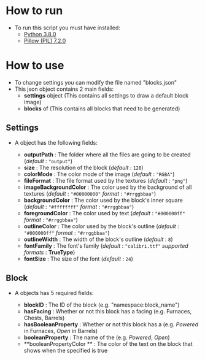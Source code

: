 
# How to run

- To run this script you must have installed:
  - [Python 3.8.0](https://www.python.org/downloads/release/python-380/)
  - [Pillow (PIL) 7.2.0](https://pypi.org/project/Pillow/)

# How to use

- To change settings you can modify the file named "blocks.json"
- This json object contains 2 main fields:
  - **settings** [<Settings>](#settings) object (This contains all settings to draw a default block image)
  - **blocks** <array> of [<Block>](#block) (This contains all blocks that need to be generated)

## Settings

- A <Settings> object has the following fields:
  - **outputPath** <string> : The folder where all the files are going to be created (*default* : `"output"`)
  - **size** <int> : The resolution of the block (*default* : `128`)
  - **colorMode** <string> : The color mode of the image (*default* : `"RGBA"`)
  - **fileFormat** <string> : The file format used by the textures (*default* : `"png"`)
  - **imageBackgroundColor** <string> : The color used by the background of all textures (*default* : `"#00000000"` *format* : `"#rrggbbaa"`)
  - **backgroundColor** <string> : The color used by the block's inner square (*default* : `"#ffffffff"` *format* : `"#rrggbbaa"`)
  - **foregroundColor** <string> : The color used by text (*default* : `"#000000ff"` *format* : `"#rrggbbaa"`)
  - **outlineColor** <string> : The color used by the block's outline (*default* : `"#000000ff"` *format* : `"#rrggbbaa"`)
  - **outlineWidth** <int> : The width of the block's outline (*default* : `8`)
  - **fontFamily** <string> : The font's family (*default* : `"calibri.ttf"` *supported formats* : **TrueType**)
  - **fontSize** <int> : The size of the font (*default* : `24`)

## Block

- A <Block> objects has 5 required fields:
  - **blockID** <string> : The ID of the block (e.g. "namespace:block_name")
  - **hasFacing** <boolean> : Whether or not this block has a facing (e.g. Furnaces, Chests, Barrels)
  - **hasBooleanProperty** <boolean> : Whether or not this block has a <BooleanProperty> (e.g. *Powered* in Furnaces, *Open* in Barrels)
  - **booleanProperty** <string> : The name of the <BooleanProperty> (e.g. *Powered*, *Open*)
  - **booleanPropertyColor **<string> : The color of the text on the block that shows when the specified <BooleanProperty> is true
